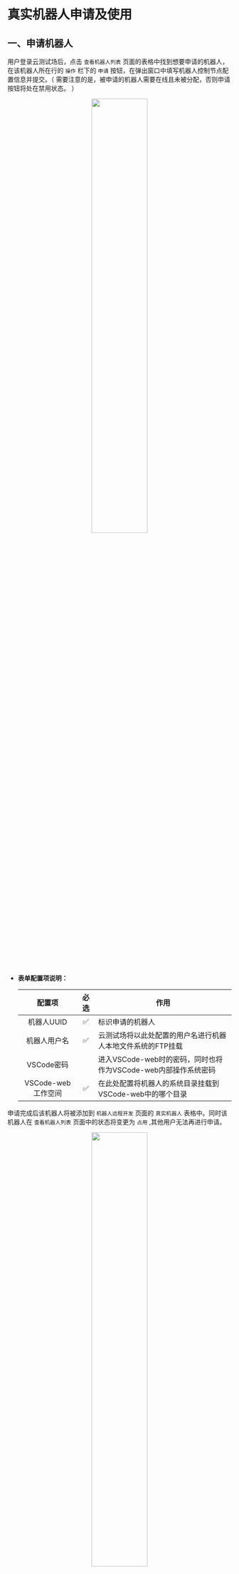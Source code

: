 # 真实机器人申请及使用




## 一、申请机器人

用户登录云测试场后，点击 `查看机器人列表` 页面的表格中找到想要申请的机器人，在该机器人所在行的 `操作` 栏下的 `申请` 按钮，在弹出窗口中填写机器人控制节点配置信息并提交。（ 需要注意的是，被申请的机器人需要在线且未被分配，否则申请按钮将处在禁用状态。 ）

<div align=center>
    <img src="http://192.168.37.130:8000/files/documentation/images/real_robot_apply.png" width="50%">
</div>

* **表单配置项说明：**

  | 配置项 | 必选 | 作用 |
  | :----: | :----: | ---- |
  | 机器人UUID | ✅ | 标识申请的机器人 |
  | 机器人用户名 | ✅ | 云测试场将以此处配置的用户名进行机器人本地文件系统的FTP挂载 |
  | VSCode密码 |  | 进入VSCode-web时的密码，同时也将作为VSCode-web内部操作系统密码 |
  | VSCode-web工作空间 | ✅ | 在此处配置将机器人的系统目录挂载到VSCode-web中的哪个目录 |

申请完成后该机器人将被添加到 `机器人远程开发` 页面的 `真实机器人` 表格中。同时该机器人在 `查看机器人列表` 页面中的状态将变更为 `占用` ,其他用户无法再进行申请。

<div align=center>
    <img src="http://192.168.37.130:8000/files/documentation/images/real_robot_allocated.png" width="50%">
</div>




## 二、对机器人端代码进行开发

完成机器人申请后，在 `机器人远程开发` 页面的 `真实机器人` 表格中，点击机器人所在行的 `操作` 栏下的 `VSCode-web` 按钮，将跳转至VSCode-web页面。

<div align=center>
    <img src="http://192.168.37.130:8000/files/documentation/images/my_real_robot.png" width="50%">
</div>

在VSCode-web页面中左侧的文件浏览面板中显示的是挂载到VSCode-web容器中的机器人本地目录，在此处打开文件，即可在VSCode-web中直接对连接到云测试场的机器人本地的文件进行编辑。

<div align=center>
    <img src="http://192.168.37.130:8000/files/documentation/images/real_robot_vscode_web.png" width="50%">
</div>




## 三、机器人远程控制

1. 在VSCode-web中使用快捷键 <kbd>Ctrl</kbd> + <kbd>`</kbd> 或点击左上角三条杠形状的菜单栏，选择 <kbd>Terminal</kbd> -> <kbd>New Terminal</kbd> 打开命令行。

2. 执行指令：
   
   ```bash
      ssh haro@192.168.3.12
   ```

   并根据提示输入密码，通过ssh接入真实机器人。

   <div align=center>
       <img src="http://192.168.37.130:8000/files/documentation/images/real_robot_ssh.png" width="50%">
   </div>

   * 命令中的`haro`需要修改为你所使用的真实机器人的用户名，该配置可以在`机器人远程开发`页面中的`真实机器人`表格中相应机器人信息的`机器人端OS用户名`中找到
   * `192.168.3.12`需要修改为你所使用的真实机器人的IP，该配置可以在`机器人远程开发`页面中的`真实机器人`表格中相应机器人信息的`机器人局域网IP`中找到
   * 执行该命令是提示输入的机器人密码可以在`机器人远程开发`页面中的`真实机器人`表格中相应机器人信息的`机器人端OS密码`中找到

   > 在VSCode-web打开的命令行，以及在命令行中建立的ssh连接，不会随着VSCode-web页面的关闭而丢失，在下次打开VSCode-web页面，再次呼出命令行时会恢复到上次退出时的状态。
   > 但它会在释放真实机器人使用权时，以及机器人离线时所导致的VSCode-web控制节点销毁而销毁




## 四、释放真实机器人

完成机器人申请后，在 `机器人远程开发` 页面的 `真实机器人` 表格中，点击机器人所在行的 `操作` 栏下的 `释放` 按钮，即可释放机器人使用权，机器人将恢复到未分配状态，同时将销毁申请机器人时创建的VSCode-web控制节点。

<div align=center>
    <img src="http://192.168.37.130:8000/files/documentation/images/my_real_robot.png" width="50%">
</div>
